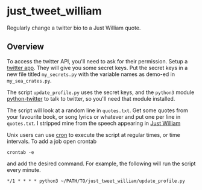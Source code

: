 # just_tweet_william

Regularly change a twitter bio to a Just William quote.

## Overview 

To access the twitter API, you'll need to ask for their permission. 
Setup a [twitter app](https://developer.twitter.com/en/application/).
They will give you some secret keys. 
Put the secret keys in a new file titled ``my_secrets.py`` 
with the variable names as demo-ed in ``my_sea_crates.py``. 

The script ``update_profile.py`` uses the secret keys,
and the ``python3`` module [python-twitter](https://github.com/bear/python-twitter) 
to talk to twitter, 
so you'll need that module installed. 

The script will look at a random line in ``quotes.txt``. 
Get some quotes from your favourite book, or song lyrics or whatever and put one per line in ``quotes.txt``. 
I stripped mine from the speech appearing in
[Just William](https://www.gutenberg.org/ebooks/34414)

Unix users can use [cron](https://en.wikipedia.org/wiki/Cron)
to execute the script at regular times, or time intervals. 
To add a job open crontab 
```
crontab -e
```
and add the desired command. 
For example, the following will run the script every minute. 
```
*/1 * * * * python3 ~/PATH/TO/just_tweet_william/update_profile.py
```


